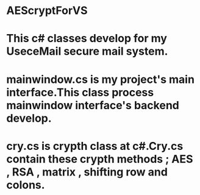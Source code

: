 # AEScryptForVS
# This c# classes develop for my UseceMail secure mail system.
# mainwindow.cs is my project's main interface.This class process mainwindow interface's backend develop.
# cry.cs is crypth class at c#.Cry.cs contain these crypth methods ; AES , RSA , matrix , shifting row and colons.
